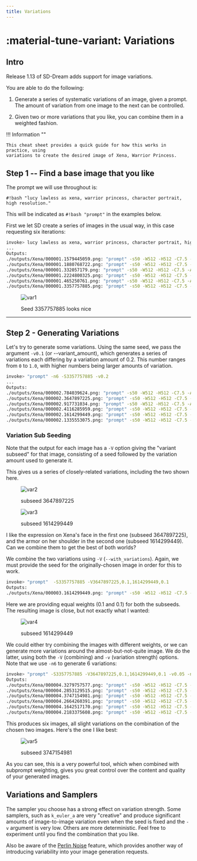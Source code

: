 ```yaml
---
title: Variations
---
```


# :material-tune-variant: Variations

## Intro

Release 1.13 of SD-Dream adds support for image variations.

You are able to do the following:

1. Generate a series of systematic variations of an image, given a prompt. The
   amount of variation from one image to the next can be controlled.

2. Given two or more variations that you like, you can combine them in a
   weighted fashion.

!!! Information ""

    This cheat sheet provides a quick guide for how this works in practice, using
    variations to create the desired image of Xena, Warrior Princess.

## Step 1 -- Find a base image that you like

The prompt we will use throughout is:

`#!bash "lucy lawless as xena, warrior princess, character portrait, high resolution."`

This will be indicated as `#!bash "prompt"` in the examples below.

First we let SD create a series of images in the usual way, in this case
requesting six iterations:

```bash
invoke> lucy lawless as xena, warrior princess, character portrait, high resolution -n6
...
Outputs:
./outputs/Xena/000001.1579445059.png: "prompt" -s50 -W512 -H512 -C7.5 -Ak_lms -S1579445059
./outputs/Xena/000001.1880768722.png: "prompt" -s50 -W512 -H512 -C7.5 -Ak_lms -S1880768722
./outputs/Xena/000001.332057179.png: "prompt" -s50 -W512 -H512 -C7.5 -Ak_lms -S332057179
./outputs/Xena/000001.2224800325.png: "prompt" -s50 -W512 -H512 -C7.5 -Ak_lms -S2224800325
./outputs/Xena/000001.465250761.png: "prompt" -s50 -W512 -H512 -C7.5 -Ak_lms -S465250761
./outputs/Xena/000001.3357757885.png: "prompt" -s50 -W512 -H512 -C7.5 -Ak_lms -S3357757885
```

<figure markdown>

![var1](../assets/variation_walkthru/000001.3357757885.png)
<figcaption> Seed 3357757885 looks nice </figcaption>

</figure>

---

## Step 2 - Generating Variations

Let's try to generate some variations. Using the same seed, we pass the argument
`-v0.1` (or --variant_amount), which generates a series of variations each
differing by a variation amount of 0.2. This number ranges from `0` to `1.0`,
with higher numbers being larger amounts of variation.

```bash
invoke> "prompt" -n6 -S3357757885 -v0.2
...
Outputs:
./outputs/Xena/000002.784039624.png: "prompt" -s50 -W512 -H512 -C7.5 -Ak_lms -V 784039624:0.2 -S3357757885
./outputs/Xena/000002.3647897225.png: "prompt" -s50 -W512 -H512 -C7.5 -Ak_lms -V 3647897225:0.2 -S3357757885
./outputs/Xena/000002.917731034.png: "prompt" -s50 -W512 -H512 -C7.5 -Ak_lms -V 917731034:0.2 -S3357757885
./outputs/Xena/000002.4116285959.png: "prompt" -s50 -W512 -H512 -C7.5 -Ak_lms -V 4116285959:0.2 -S3357757885
./outputs/Xena/000002.1614299449.png: "prompt" -s50 -W512 -H512 -C7.5 -Ak_lms -V 1614299449:0.2 -S3357757885
./outputs/Xena/000002.1335553075.png: "prompt" -s50 -W512 -H512 -C7.5 -Ak_lms -V 1335553075:0.2 -S3357757885
```

### **Variation Sub Seeding**

Note that the output for each image has a `-V` option giving the "variant
subseed" for that image, consisting of a seed followed by the variation amount
used to generate it.

This gives us a series of closely-related variations, including the two shown
here.

<figure markdown>

![var2](../assets/variation_walkthru/000002.3647897225.png)
<figcaption>subseed 3647897225</figcaption>

</figure>

<figure markdown>

![var3](../assets/variation_walkthru/000002.1614299449.png)
<figcaption>subseed 1614299449</figcaption>

</figure>

I like the expression on Xena's face in the first one (subseed 3647897225), and
the armor on her shoulder in the second one (subseed 1614299449). Can we combine
them to get the best of both worlds?

We combine the two variations using `-V` (`--with_variations`). Again, we must
provide the seed for the originally-chosen image in order for this to work.

```bash
invoke> "prompt"  -S3357757885 -V3647897225,0.1,1614299449,0.1
Outputs:
./outputs/Xena/000003.1614299449.png: "prompt" -s50 -W512 -H512 -C7.5 -Ak_lms -V 3647897225:0.1,1614299449:0.1 -S3357757885
```

Here we are providing equal weights (0.1 and 0.1) for both the subseeds. The
resulting image is close, but not exactly what I wanted:

<figure markdown>

![var4](../assets/variation_walkthru/000003.1614299449.png)
<figcaption> subseed 1614299449 </figcaption>

</figure>

We could either try combining the images with different weights, or we can
generate more variations around the almost-but-not-quite image. We do the
latter, using both the `-V` (combining) and `-v` (variation strength) options.
Note that we use `-n6` to generate 6 variations:

```bash
invoke> "prompt" -S3357757885 -V3647897225,0.1,1614299449,0.1 -v0.05 -n6
Outputs:
./outputs/Xena/000004.3279757577.png: "prompt" -s50 -W512 -H512 -C7.5 -Ak_lms -V 3647897225:0.1,1614299449:0.1,3279757577:0.05 -S3357757885
./outputs/Xena/000004.2853129515.png: "prompt" -s50 -W512 -H512 -C7.5 -Ak_lms -V 3647897225:0.1,1614299449:0.1,2853129515:0.05 -S3357757885
./outputs/Xena/000004.3747154981.png: "prompt" -s50 -W512 -H512 -C7.5 -Ak_lms -V 3647897225:0.1,1614299449:0.1,3747154981:0.05 -S3357757885
./outputs/Xena/000004.2664260391.png: "prompt" -s50 -W512 -H512 -C7.5 -Ak_lms -V 3647897225:0.1,1614299449:0.1,2664260391:0.05 -S3357757885
./outputs/Xena/000004.1642517170.png: "prompt" -s50 -W512 -H512 -C7.5 -Ak_lms -V 3647897225:0.1,1614299449:0.1,1642517170:0.05 -S3357757885
./outputs/Xena/000004.2183375608.png: "prompt" -s50 -W512 -H512 -C7.5 -Ak_lms -V 3647897225:0.1,1614299449:0.1,2183375608:0.05 -S3357757885
```

This produces six images, all slight variations on the combination of the chosen
two images. Here's the one I like best:

<figure markdown>

![var5](../assets/variation_walkthru/000004.3747154981.png)
<figcaption> subseed 3747154981 </figcaption>

</figure>

As you can see, this is a very powerful tool, which when combined with subprompt
weighting, gives you great control over the content and quality of your
generated images.

## Variations and Samplers

The sampler you choose has a strong effect on variation strength. Some
samplers, such as `k_euler_a` are very "creative" and produce significant
amounts of image-to-image variation even when the seed is fixed and the
`-v` argument is very low. Others are more deterministic. Feel free to
experiment until you find the combination that you like.

Also be aware of the [Perlin Noise](OTHER.md#thresholding-and-perlin-noise-initialization-options)
feature, which provides another way of introducing variability into your
image generation requests.

